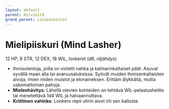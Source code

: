 ```yaml
---
layout: default
parent: Hirviöitä
grand_parent: Lisäaineistot
---
```


# Mielipiiskuri (Mind Lasher)

12 HP, 8 STR, 12 DEX, 18 WIL, lonkerot (d6, _räjähdys_)

- Ihmisolentoja, joilla on violetti nahka ja kalmarinkaltaiset päät. Asuvat syvällä maan alla tai avaruusaluksissa. Syövät muiden ihmisenkaltaisten aivoja, imien niiden muistot ja elonaineksen. Erittäin älykkäitä, mutta uskomattoman pahoja.
- **Mielenhävitys**: Lähellä olevien kohteiden on tehtävä WIL-pelastusheitto tai menetettävä 1d4 WIL ja halvaannuttava.
- **Kriittinen vahinko**: Lonkero repii uhrin aivot irti sen kallosta.
